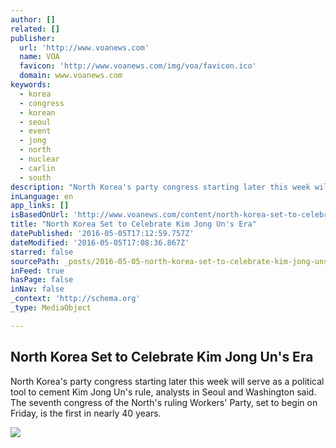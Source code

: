 ```yaml
---
author: []
related: []
publisher:
  url: 'http://www.voanews.com'
  name: VOA
  favicon: 'http://www.voanews.com/img/voa/favicon.ico'
  domain: www.voanews.com
keywords:
  - korea
  - congress
  - korean
  - seoul
  - event
  - jong
  - north
  - nuclear
  - carlin
  - south
description: "North Korea's party congress starting later this week will serve as a political tool to cement Kim Jong Un's rule, analysts in Seoul and Washington said. The seventh congress of the North's ruling Workers' Party, set to begin on Friday, is the first in nearly 40 years."
inLanguage: en
app_links: []
isBasedOnUrl: 'http://www.voanews.com/content/north-korea-set-to-celebrate-kim-jong-un-era/3316306.html'
title: "North Korea Set to Celebrate Kim Jong Un's Era"
datePublished: '2016-05-05T17:12:59.757Z'
dateModified: '2016-05-05T17:08:36.867Z'
starred: false
sourcePath: _posts/2016-05-05-north-korea-set-to-celebrate-kim-jong-uns-era.md
inFeed: true
hasPage: false
inNav: false
_context: 'http://schema.org'
_type: MediaObject

---
```

<article style=""><h1>North Korea Set to Celebrate Kim Jong Un's Era</h1><p>North Korea's party congress starting later this week will serve as a political tool to cement Kim Jong Un's rule, analysts in Seoul and Washington said. The seventh congress of the North's ruling Workers' Party, set to begin on Friday, is the first in nearly 40 years.</p><img src="http://gdb.voanews.com/EF93EB25-5CD4-4F18-8CF1-D13D6530175D_cx0_cy10_cw0_mw1024_mh1024_s.jpg" /></article>